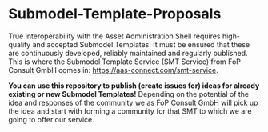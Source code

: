 # Submodel-Template-Proposals

True interoperability with the Asset Administration Shell requires high-quality and accepted Submodel Templates. It must be ensured that these are continuously developed, reliably maintained and regularly published. This is where the Submodel Template Service (SMT Service) from FoP Consult GmbH comes in: https://aas-connect.com/smt-service.

**You can use this repository to publish (create issues for) ideas for already existing or new Submodel Templates!** Depending on the potential of the idea and responses of the community we as FoP Consult GmbH will pick up the idea and start with forming a community for that SMT to which we are going to offer our service. 


